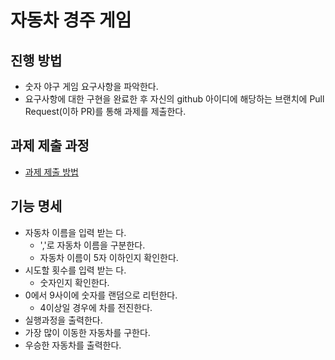 # 자동차 경주 게임
## 진행 방법
* 숫자 야구 게임 요구사항을 파악한다.
* 요구사항에 대한 구현을 완료한 후 자신의 github 아이디에 해당하는 브랜치에 Pull Request(이하 PR)를 통해 과제를 제출한다.

## 과제 제출 과정
* [과제 제출 방법](https://github.com/next-step/nextstep-docs/tree/master/precourse)


## 기능 명세

* 자동차 이름을 입력 받는 다.
    * ','로 자동차 이름을 구분한다.
    * 자동차 이름이 5자 이하인지 확인한다.
* 시도할 횟수를 입력 받는 다.
    * 숫자인지 확인한다.
* 0에서 9사이에 숫자를 랜덤으로 리턴한다.
    * 4이상일 경우에 차를 전진한다.
* 실행과정을 출력한다.
* 가장 많이 이동한 자동차를 구한다.
* 우승한 자동차를 출력한다.
